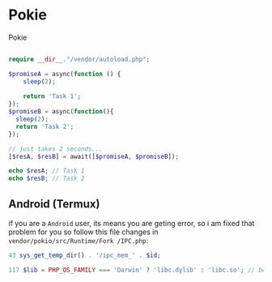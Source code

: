 # Pokie
Pokie 
```php

require __dir__."/vendor/autoload.php";

$promiseA = async(function () {
    sleep(2);
    
    return 'Task 1';
});
$promiseB = async(function(){
  sleep(2);
  return 'Task 2';
});

// just takes 2 seconds...
[$resA, $resB] = await([$promiseA, $promiseB]);

echo $resA; // Task 1
echo $resB; // Task 2

```

## Android (Termux)
if you are a `Android` user, its means you are geting error, so i am fixed that problem for you so follow this file changes in `vendor/pokio/src/Runtime/Fork
/IPC.php`:
```php
43 sys_get_temp_dir() . '/ipc_mem_' . $id;

117 $lib = PHP_OS_FAMILY === 'Darwin' ? 'libc.dylib' : 'libc.so'; // befour libc.so.6
```
